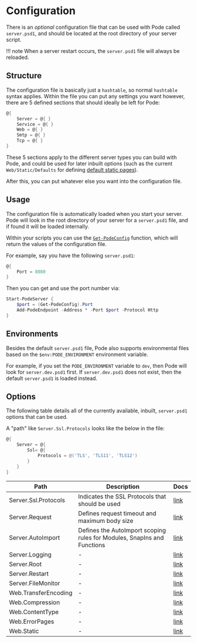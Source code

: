 # Configuration

There is an *optional* configuration file that can be used with Pode called `server.psd1`, and should be located at the root directory of your server script.

!!! note
    When a server restart occurs, the `server.psd1` file will always be reloaded.

## Structure

The configuration file is basically just a `hashtable`, so normal `hashtable` syntax applies. Within the file you can put any settings you want however, there are 5 defined sections that should ideally be left for Pode:

```powershell
@{
    Server = @{ }
    Service = @{ }
    Web = @{ }
    Smtp = @{ }
    Tcp = @{ }
}
```

These 5 sections apply to the different server types you can build with Pode, and could be used for later inbuilt options (such as the current `Web/Static/Defaults` for defining [default static pages](../Routes/Overview#default-pages)).

After this, you can put whatever else you want into the configuration file.

## Usage

The configuration file is automatically loaded when you start your server. Pode will look in the root directory of your server for a `server.psd1` file, and if found it will be loaded internally.

Within your scripts you can use the [`Get-PodeConfig`](../../Functions/Utilities/Get-PodeConfig) function, which will return the values of the configuration file.

For example, say you have the following `server.psd1`:

```powershell
@{
    Port = 8080
}
```

Then you can get and use the port number via:

```powershell
Start-PodeServer {
    $port = (Get-PodeConfig).Port
    Add-PodeEndpoint -Address * -Port $port -Protocol Http
}
```

## Environments

Besides the default `server.psd1` file, Pode also supports environmental files based on the `$env:PODE_ENVIRONMENT` environment variable.

For example, if you set the `PODE_ENVIRONMENT` variable to `dev`, then Pode will look for `server.dev.psd1` first. If `server.dev.psd1` does not exist, then the default `server.psd1` is loaded instead.

## Options

The following table details all of the currently available, inbuilt, `server.psd1` options that can be used.

A "path" like `Server.Ssl.Protocols` looks like the below in the file:

```powershell
@{
    Server = @{
        Ssl= @{
            Protocols = @('TLS', 'TLS11', 'TLS12')
        }
    }
}
```

| Path | Description | Docs |
| ---- | ----------- | ---- |
| Server.Ssl.Protocols | Indicates the SSL Protocols that should be used | [link](../Certificates) |
| Server.Request | Defines request timeout and maximum body size | [link](../RequestLimits) |
| Server.AutoImport | Defines the AutoImport scoping rules for Modules, SnapIns and Functions | [link](../Scoping) |
| Server.Logging | - | [link](../Logging/Overview) |
| Server.Root | - | [link](../Misc/ServerRoot) |
| Server.Restart | - | [link](../Restarting/Types/AutoRestarting) |
| Server.FileMonitor | - | [link](../Restarting/Types/FileMonitoring) |
| Web.TransferEncoding | - | [link](../Compression/Requests) |
| Web.Compression | - | [link](../Compression/Responses) |
| Web.ContentType | - | [link](../Routes/Utilities/ContentTypes) |
| Web.ErrorPages | - | [link](../Routes/Utilities/ErrorPages) |
| Web.Static | - | [link](../Routes/Utilities/StaticContent) |
